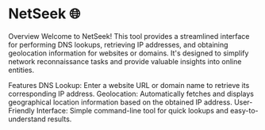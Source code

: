 # NetSeek 🌐
Overview
Welcome to NetSeek! This tool provides a streamlined interface for performing DNS lookups, retrieving IP addresses, and obtaining geolocation information for websites or domains. It's designed to simplify network reconnaissance tasks and provide valuable insights into online entities.

Features
DNS Lookup: Enter a website URL or domain name to retrieve its corresponding IP address.
Geolocation: Automatically fetches and displays geographical location information based on the obtained IP address.
User-Friendly Interface: Simple command-line tool for quick lookups and easy-to-understand results.
